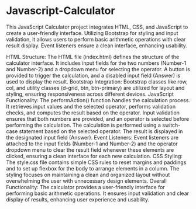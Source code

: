 # Javascript-Calculator
This JavaScript Calculator project integrates HTML, CSS, and JavaScript to create a user-friendly interface. Utilizing Bootstrap for styling and input validation, it allows users to perform basic arithmetic operations with clear result display. Event listeners ensure a clean interface, enhancing usability.

HTML Structure:
The HTML file (index.html) defines the structure of the calculator interface.
It includes input fields for the two numbers (Number-1 and Number-2) and a dropdown menu for selecting the operator.
A button is provided to trigger the calculation, and a disabled input field (Answer) is used to display the result.
Bootstrap Integration:
Bootstrap classes like row, col, and utility classes (d-grid, btn, btn-primary) are utilized for layout and styling, ensuring responsiveness across different devices.
JavaScript Functionality:
The performAction() function handles the calculation process. It retrieves input values and the selected operator, performs validation checks, and computes the result based on the operator.
Input validation ensures that both numbers are provided, and an operator is selected before performing the calculation.
The calculation is performed using a switch-case statement based on the selected operator.
The result is displayed in the designated input field (Answer).
Event Listeners:
Event listeners are attached to the input fields (Number-1 and Number-2) and the operator dropdown menu to clear the result field whenever these elements are clicked, ensuring a clean interface for each new calculation.
CSS Styling:
The style.css file contains simple CSS rules to reset margins and paddings and to set up flexbox for the body to arrange elements in a column.
The styling focuses on maintaining a clean and organized layout without overwhelming the user with unnecessary design elements.
Overall Functionality:
The calculator provides a user-friendly interface for performing basic arithmetic operations.
It ensures input validation and clear display of results, enhancing user experience and usability.
